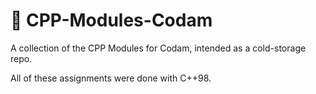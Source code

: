 # 👥 CPP-Modules-Codam

A collection of the CPP Modules for Codam, intended as a cold-storage repo.

All of these assignments were done with C++98.
